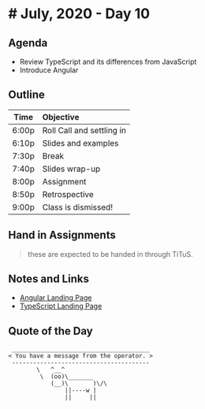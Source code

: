 # # July, 2020 - Day 10


## Agenda

- Review TypeScript and its differences from JavaScript
- Introduce Angular

## Outline

| Time   | Objective                        |
| -------|:---------------------------------|
| 6:00p  | Roll Call and settling in        |
| 6:10p  | Slides and examples              |
| 7:30p  | Break                            |
| 7:40p  | Slides wrap-up                   |
| 8:00p  | Assignment                       |
| 8:50p  | Retrospective                    |
| 9:00p  | Class is dismissed!              |

<!-- ## Lab -->

## Hand in Assignments
>these are expected to be handed in through TiTuS.


## Notes and Links

- [Angular Landing Page](https://angular.io)
- [TypeScript Landing Page](https://www.typescriptlang.org/)

## Quote of the Day 

```
 _______________________________________
< You have a message from the operator. >
 ---------------------------------------
        \   ^__^
         \  (oo)\_______
            (__)\       )\/\
                ||----w |
                ||     ||

```
